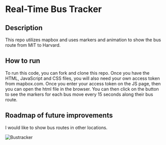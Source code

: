 # Real-Time Bus Tracker

## Description

This repo utilizes mapbox and uses markers and animation to show the bus route from MIT to Harvard.

## How to run

To run this code, you can fork and clone this repo. Once you have the HTML, JavaScript and CSS files, you will also need your own access token from mapbox.com. Once you enter your access token on the JS page, then you can open the html file in the browser. You can then click on the button to see the markers for each bus move every 15 seconds along their bus route.

## Roadmap of future improvements

I would like to show bus routes in other locations.

![Bustracker](https://user-images.githubusercontent.com/106566230/186022717-e22a04cf-fbe0-47a7-beaf-a481c9106c96.jpg)
